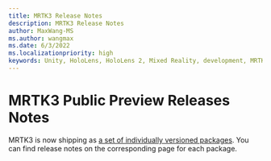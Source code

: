 ```yaml
---
title: MRTK3 Release Notes
description: MRTK3 Release Notes
author: MaxWang-MS
ms.author: wangmax
ms.date: 6/3/2022
ms.localizationpriority: high
keywords: Unity, HoloLens, HoloLens 2, Mixed Reality, development, MRTK3, release notes
---
```


# MRTK3 Public Preview Releases Notes

MRTK3 is now shipping as [a set of individually versioned packages](index.md#versioning). You can find release notes on the corresponding page for each package.
